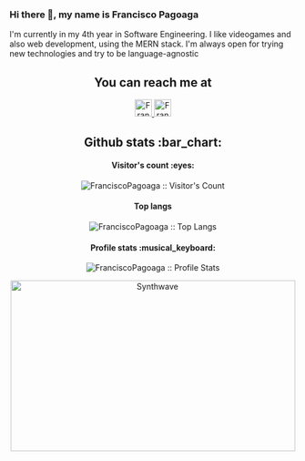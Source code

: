 ### Hi there 👋, my name is Francisco Pagoaga
I'm currently in my 4th year in Software Engineering. I like videogames and also web development, using the MERN stack. I'm always open for trying new technologies and try to be language-agnostic
<h2 align="center">You can reach me at </h2>

<p align="center">
  <a href="https://www.instagram.com/f.pagoaga/">
    <img src="https://www.vectorlogo.zone/logos/instagram/instagram-icon.svg" alt="Francisco Pagoaga's Instagram" height="30" width="30">
  </a>
  
  <a href="https://twitter.com/Fran_Pagoaga">
    <img src="https://www.vectorlogo.zone/logos/twitter/twitter-official.svg" alt="Francisco Pagoaga's Twitter" height="30" width="30">
  </a>
</p>

<h2 align="center">Github stats :bar_chart:</h2>

<h4 align="center">Visitor's count :eyes:</h4>

<p align="center"><img src="https://profile-counter.glitch.me/{FranciscoPagoaga}/count.svg" alt="FranciscoPagoaga :: Visitor's Count" /></p>

<h4 align="center">Top langs </h4>

<p align="center"><img src="https://github-readme-stats.vercel.app/api/top-langs/?username=FranciscoPagoaga&langs_count=10&theme=tokyonight&layout=compact" alt="FranciscoPagoaga :: Top Langs" /></p>

<h4 align="center">Profile stats :musical_keyboard:</h4>

<p align="center"><img src="https://github-readme-stats.vercel.app/api?username=FranciscoPagoaga&show_icons=true&theme=synthwave" alt="FranciscoPagoaga :: Profile Stats" /></p>

<p align="center"><img src="https://thumbs.gfycat.com/ActiveSplendidAfricanfisheagle-mobile.mp4" alt="Synthwave" height="300" width="500"></p>
